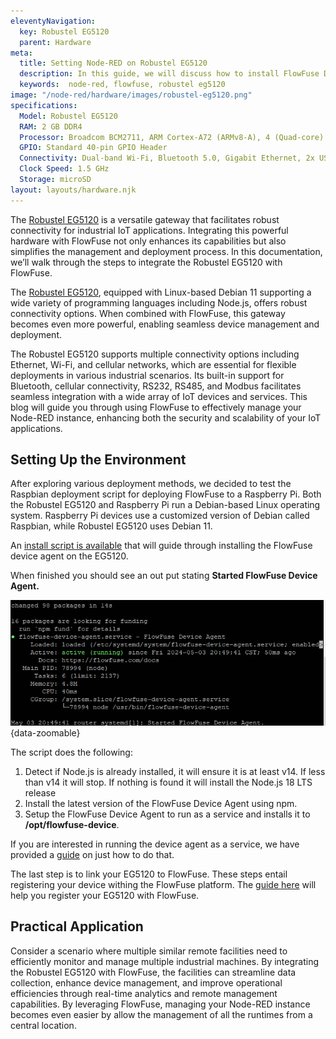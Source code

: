```yaml
---
eleventyNavigation:
  key: Robustel EG5120
  parent: Hardware
meta:
  title: Setting Node-RED on Robustel EG5120
  description: In this guide, we will discuss how to install FlowFuse Device agent on Robustel EG5120.
  keywords:  node-red, flowfuse, robustel eg5120
image: "/node-red/hardware/images/robustel-eg5120.png"
specifications:
  Model: Robustel EG5120
  RAM: 2 GB DDR4
  Processor: Broadcom BCM2711, ARM Cortex-A72 (ARMv8-A), 4 (Quad-core)
  GPIO: Standard 40-pin GPIO Header
  Connectivity: Dual-band Wi-Fi, Bluetooth 5.0, Gigabit Ethernet, 2x USB 3.0, 2x USB 2.0
  Clock Speed: 1.5 GHz
  Storage: microSD
layout: layouts/hardware.njk
---
```


The [Robustel EG5120](https://www.robustel.com/product/eg5120-industrial-edge-computing-gateway/) is a versatile gateway that facilitates robust connectivity for industrial IoT applications. Integrating this powerful hardware with FlowFuse not only enhances its capabilities but also simplifies the management and deployment process. In this documentation, we’ll walk through the steps to integrate the Robustel EG5120 with FlowFuse.

The [Robustel EG5120](https://www.robustel.com/product/eg5120-industrial-edge-computing-gateway/), equipped with Linux-based Debian 11 supporting a wide variety of programming languages including Node.js, offers robust connectivity options. When combined with FlowFuse, this gateway becomes even more powerful, enabling seamless device management and deployment. 

The Robustel EG5120 supports multiple connectivity options including Ethernet, Wi-Fi, and cellular networks, which are essential for flexible deployments in various industrial scenarios. Its built-in support for Bluetooth, cellular connectivity, RS232, RS485, and Modbus facilitates seamless integration with a wide array of IoT devices and services. This blog will guide you through using FlowFuse to effectively manage your Node-RED instance, enhancing both the security and scalability of your IoT applications.

## Setting Up the Environment

After exploring various deployment methods, we decided to test the Raspbian deployment script for deploying FlowFuse to a Raspberry Pi. Both the Robustel EG5120 and Raspberry Pi run a Debian-based Linux operating system. Raspberry Pi devices use a customized version of Debian called Raspbian, while Robustel EG5120 uses Debian 11.
  
An [install script is available](/docs/hardware/raspbian/#installing-the-device-agent) that will guide through installing the FlowFuse device agent on the EG5120.  

When finished you should see an out put stating **Started FlowFuse Device Agent.**

!["Started FlowFuse Device Agent"](./images/flowfuse-on-robustel-eg5120-installation-complete.png "Screenshot displaying completion of installation"){data-zoomable}

The script does the following:

1. Detect if Node.js is already installed, it will ensure it is at least v14. If less than v14 it will stop. If nothing is found it will install the Node.js 18 LTS release
2. Install the latest version of the FlowFuse Device Agent using npm.
3. Setup the FlowFuse Device Agent to run as a service and installs it to **/opt/flowfuse-device**.

If you are interested in running the device agent as a service, we have provided a [guide](/docs/hardware/raspbian/#running-as-a-service) on just how to do that.

The last step is to link your EG5120 to FlowFuse.  These steps entail registering your device withing the FlowFuse platform.  The [guide here](/docs/device-agent/quickstart/) will help you register your EG5120 with FlowFuse.

## Practical Application

Consider a scenario where multiple similar remote facilities need to efficiently monitor and manage multiple industrial machines. By integrating the Robustel EG5120 with FlowFuse, the facilities can streamline data collection, enhance device management, and improve operational efficiencies through real-time analytics and remote management capabilities. By leveraging FlowFuse, managing your Node-RED instance becomes even easier by allow the management of all the runtimes from a central location. 
